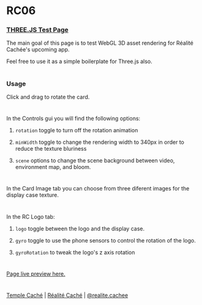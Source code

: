 # RC06
### [THREE.JS Test Page](https://robertojcgomes.github.io/RC06/)

The main goal of this page is to test WebGL 3D asset rendering for Réalité Cachée's upcoming app.

Feel free to use it as a simple boilerplate for Three.js also.
#
### Usage
Click and drag to rotate the card.
#

In the Controls gui you will find the following options:

01. `rotation` toggle to turn off the rotation animation

02. `minWidth` toggle to change the rendering width to 340px in order to reduce the texture bluriness

03. `scene` options to change the scene background between video, environment map, and bloom.
#
In the Card Image tab you can choose from three diferent images for the display case texture.
#
In the RC Logo tab:

01. `logo` toggle between the logo and the display case.

02. `gyro` toggle to use the phone sensors to control the rotation of the logo.

03. `gyroRotation` to tweak the logo's z axis rotation
#
[Page live preview here.](https://robertojcgomes.github.io/RC06/)
#
[Temple Caché](https://www.templecache.com/)  |  [Réalité Caché](https://realitecachee.com/)  |  [@realite.cachee](https://www.instagram.com/realite.cachee/)
